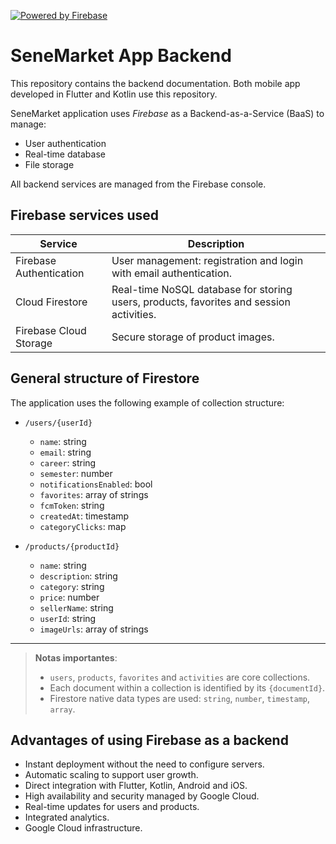[![Powered by Firebase](https://img.shields.io/badge/Backend-Firebase-FFCA28?logo=firebase&logoColor=white&style=for-the-badge)](https://firebase.google.com/)

# SeneMarket App Backend
This repository contains the backend documentation. Both mobile app developed in Flutter and Kotlin use this repository.

SeneMarket application uses _Firebase_ as a Backend-as-a-Service (BaaS) to manage:

- User authentication
- Real-time database
- File storage


All backend services are managed from the Firebase console.

##  Firebase services used

| Service | Description |
| - | - |
| Firebase Authentication	| User management: registration and login with email authentication. |
| Cloud Firestore	| Real-time NoSQL database for storing users, products, favorites and session activities. |
| Firebase Cloud Storage | Secure storage of product images. |

## General structure of Firestore

The application uses the following example of collection structure:

- `/users/{userId}`
  - `name`: string
  - `email`: string
  - `career`: string
  - `semester`: number
  - `notificationsEnabled`: bool
  - `favorites`: array of strings
  - `fcmToken`: string
  - `createdAt`: timestamp
  - `categoryClicks`: map

- `/products/{productId}`
  - `name`: string
  - `description`: string
  - `category`: string
  - `price`: number
  - `sellerName`: string
  - `userId`: string
  - `imageUrls`: array of strings

---

> **Notas importantes**:
> - `users`, `products`, `favorites` and `activities` are core collections.
> - Each document within a collection is identified by its `{documentId}`.
> - Firestore native data types are used: `string`, `number`, `timestamp`, `array`.

## Advantages of using Firebase as a backend

- Instant deployment without the need to configure servers.
- Automatic scaling to support user growth.
- Direct integration with Flutter, Kotlin, Android and iOS.
- High availability and security managed by Google Cloud.
- Real-time updates for users and products.
- Integrated analytics.
- Google Cloud infrastructure.
